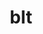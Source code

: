 ---
title: "blt"
layout: cache
categories: [package, develop-2023-08-27]
meta: {"versions": ["0.5.3"], "compilers": ["gcc@=11.1.0", "gcc@=7.3.1", "gcc@=7.5.0", "oneapi@=2023.2.0"], "oss": ["amzn2", "ubuntu18.04", "ubuntu20.04"], "platforms": ["linux"], "targets": ["aarch64", "neoverse_n1", "ppc64le", "x86_64", "x86_64_v3"], "stacks": ["aws-isc", "aws-isc-aarch64", "data-vis-sdk", "e4s", "e4s-oneapi", "e4s-power", "gpu-tests", "radiuss", "radiuss-aws", "radiuss-aws-aarch64", "root"], "num_specs": 10, "num_specs_by_stack": {"radiuss-aws-aarch64": 2, "root": 10, "aws-isc-aarch64": 2, "aws-isc": 1, "radiuss-aws": 1, "radiuss": 1, "e4s-power": 2, "e4s-oneapi": 1, "data-vis-sdk": 1, "e4s": 2, "gpu-tests": 1}}
spec_details: [{"hash": "uhlk5ox7n33vghixltmzl7c3jow2sikv", "compiler": "gcc@=7.3.1", "versions": ["0.5.3"], "os": "amzn2", "platform": "linux", "target": "aarch64", "variants": ["build_system=generic"], "stacks": ["radiuss-aws-aarch64", "root", "aws-isc-aarch64"], "size": "-", "tarball": "https://binaries.spack.io/releases/develop-2023-08-27/build_cache/linux-amzn2-aarch64/gcc-7.3.1/blt-0.5.3/linux-amzn2-aarch64-gcc-7.3.1-blt-0.5.3-uhlk5ox7n33vghixltmzl7c3jow2sikv.spack"}, {"hash": "ctpyzkm6k554zf3vqotevwcmbxaa6jui", "compiler": "gcc@=7.3.1", "versions": ["0.5.3"], "os": "amzn2", "platform": "linux", "target": "neoverse_n1", "variants": ["build_system=generic"], "stacks": ["radiuss-aws-aarch64", "root", "aws-isc-aarch64"], "size": "-", "tarball": "https://binaries.spack.io/releases/develop-2023-08-27/build_cache/linux-amzn2-neoverse_n1/gcc-7.3.1/blt-0.5.3/linux-amzn2-neoverse_n1-gcc-7.3.1-blt-0.5.3-ctpyzkm6k554zf3vqotevwcmbxaa6jui.spack"}, {"hash": "5ptui76zjlibpzifiqoxihkja65aw475", "compiler": "gcc@=7.3.1", "versions": ["0.5.3"], "os": "amzn2", "platform": "linux", "target": "x86_64_v3", "variants": ["build_system=generic"], "stacks": ["root", "aws-isc", "radiuss-aws"], "size": "-", "tarball": "https://binaries.spack.io/releases/develop-2023-08-27/build_cache/linux-amzn2-x86_64_v3/gcc-7.3.1/blt-0.5.3/linux-amzn2-x86_64_v3-gcc-7.3.1-blt-0.5.3-5ptui76zjlibpzifiqoxihkja65aw475.spack"}, {"hash": "fpq5ikaoqyw6ocnj5mplkljwf3on422l", "compiler": "gcc@=7.5.0", "versions": ["0.5.3"], "os": "ubuntu18.04", "platform": "linux", "target": "x86_64_v3", "variants": ["build_system=generic"], "stacks": ["root", "radiuss"], "size": "-", "tarball": "https://binaries.spack.io/releases/develop-2023-08-27/build_cache/linux-ubuntu18.04-x86_64_v3/gcc-7.5.0/blt-0.5.3/linux-ubuntu18.04-x86_64_v3-gcc-7.5.0-blt-0.5.3-fpq5ikaoqyw6ocnj5mplkljwf3on422l.spack"}, {"hash": "pwykcs2l7empiqih7gis7i7t3rnfxfuk", "compiler": "gcc@=11.1.0", "versions": ["0.5.3"], "os": "ubuntu20.04", "platform": "linux", "target": "ppc64le", "variants": ["build_system=generic"], "stacks": ["root", "e4s-power"], "size": "-", "tarball": "https://binaries.spack.io/releases/develop-2023-08-27/build_cache/linux-ubuntu20.04-ppc64le/gcc-11.1.0/blt-0.5.3/linux-ubuntu20.04-ppc64le-gcc-11.1.0-blt-0.5.3-pwykcs2l7empiqih7gis7i7t3rnfxfuk.spack"}, {"hash": "3iysy33mdp2dnyimbgjxrcmtmg45hsyu", "compiler": "gcc@=11.1.0", "versions": ["0.5.3"], "os": "ubuntu20.04", "platform": "linux", "target": "ppc64le", "variants": ["build_system=generic"], "stacks": ["root", "e4s-power"], "size": "-", "tarball": "https://binaries.spack.io/releases/develop-2023-08-27/build_cache/linux-ubuntu20.04-ppc64le/gcc-11.1.0/blt-0.5.3/linux-ubuntu20.04-ppc64le-gcc-11.1.0-blt-0.5.3-3iysy33mdp2dnyimbgjxrcmtmg45hsyu.spack"}, {"hash": "gy5vf6g3oamuh5p2ygrcb5oflppragvl", "compiler": "oneapi@=2023.2.0", "versions": ["0.5.3"], "os": "ubuntu20.04", "platform": "linux", "target": "x86_64", "variants": ["build_system=generic"], "stacks": ["root", "e4s-oneapi"], "size": "-", "tarball": "https://binaries.spack.io/releases/develop-2023-08-27/build_cache/linux-ubuntu20.04-x86_64/oneapi-2023.2.0/blt-0.5.3/linux-ubuntu20.04-x86_64-oneapi-2023.2.0-blt-0.5.3-gy5vf6g3oamuh5p2ygrcb5oflppragvl.spack"}, {"hash": "2zo4swwbdzzglfcdiayhmrpvdxw4ew3j", "compiler": "gcc@=11.1.0", "versions": ["0.5.3"], "os": "ubuntu20.04", "platform": "linux", "target": "x86_64_v3", "variants": ["build_system=generic"], "stacks": ["root", "data-vis-sdk"], "size": "-", "tarball": "https://binaries.spack.io/releases/develop-2023-08-27/build_cache/linux-ubuntu20.04-x86_64_v3/gcc-11.1.0/blt-0.5.3/linux-ubuntu20.04-x86_64_v3-gcc-11.1.0-blt-0.5.3-2zo4swwbdzzglfcdiayhmrpvdxw4ew3j.spack"}, {"hash": "yynjpmimnr6h5naf3gno56uootrv55ch", "compiler": "gcc@=11.1.0", "versions": ["0.5.3"], "os": "ubuntu20.04", "platform": "linux", "target": "x86_64_v3", "variants": ["build_system=generic"], "stacks": ["root", "e4s"], "size": "-", "tarball": "https://binaries.spack.io/releases/develop-2023-08-27/build_cache/linux-ubuntu20.04-x86_64_v3/gcc-11.1.0/blt-0.5.3/linux-ubuntu20.04-x86_64_v3-gcc-11.1.0-blt-0.5.3-yynjpmimnr6h5naf3gno56uootrv55ch.spack"}, {"hash": "3gd245pmom2mm6maxhs32wiadkibqf4p", "compiler": "gcc@=11.1.0", "versions": ["0.5.3"], "os": "ubuntu20.04", "platform": "linux", "target": "x86_64_v3", "variants": ["build_system=generic"], "stacks": ["gpu-tests", "root", "e4s"], "size": "-", "tarball": "https://binaries.spack.io/releases/develop-2023-08-27/build_cache/linux-ubuntu20.04-x86_64_v3/gcc-11.1.0/blt-0.5.3/linux-ubuntu20.04-x86_64_v3-gcc-11.1.0-blt-0.5.3-3gd245pmom2mm6maxhs32wiadkibqf4p.spack"}]
---
